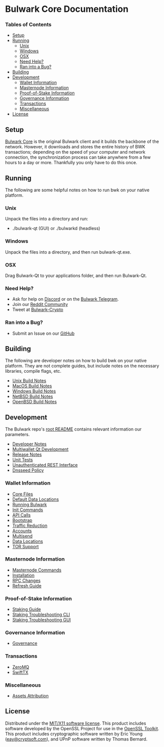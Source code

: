 Bulwark Core Documentation
=====================

### Tables of Contents

- [Setup](#setup)
- [Running](#running)
	- [Unix](#unix)
	- [Windows](#windows)
	- [OSX](#osx)
	- [Need Help?](#need-help)
	- [Ran into a Bug?](#ran-into-a-bug)
- [Building](#building)
- [Development](#development)
	- [Wallet Information](#wallet-information)
	- [Masternode Information](#masternode-information)
	- [Proof-of-Stake Information](#proof-of-stake-information)
	- [Governance Information](#governance-information)
	- [Transactions](#transactions)
	- [Miscellaneous](#miscellaneous)
- [License](#license)

Setup
---------------------
[Bulwark Core](http://bulwarkcrypto.com.org/#downloads) is the original Bulwark client and it builds the backbone of the network. However, it downloads and stores the entire history of BWK transactions; depending on the speed of your computer and network connection, the synchronization process can take anywhere from a few hours to a day or more. Thankfully you only have to do this once.

Running
---------------------
The following are some helpful notes on how to run bwk on your native platform.

### Unix

Unpack the files into a directory and run:

- ./bulwark-qt (GUI) or ./bulwarkd (headless)

### Windows

Unpack the files into a directory, and then run bulwark-qt.exe.

### OSX

Drag Bulwark-Qt to your applications folder, and then run Bulwark-Qt.

### Need Help?

* Ask for help on [Discord](https://discord.me/bulwarkcrypto) or on the [Bulwark Telegram](https://t.me/bulwarkcrypto).
* Join our [Reddit Community](https://www.reddit.com/r/BulwarkCoin/)
* Tweet at [Bulwark-Crypto](https://twitter.com/BulwarkCoin)

### Ran into a Bug?

* Submit an Issue on our [GitHub](https://github.com/bulwark-crypto/Bulwark/issues)

Building
---------------------
The following are developer notes on how to build bwk on your native platform. They are not complete guides, but include notes on the necessary libraries, compile flags, etc.

- [Unix Build Notes](building/Linux-Build-Guide.md)
- [MacOS Build Notes](building/MacOS-Build-Guide.md)
- [Windows Build Notes](building/Windows-Build-Guide.md)
- [NetBSD Build Notes](building/NetBSD-build-guide.md)
- [OpenBSD Build Notes](building/OpenBSD-build-guide.md)

Development
---------------------
The Bulwark repo's [root README](https://github.com/bulwark-crypto/Bulwark/blob/master/README.md) contains relevant information our parameters.

- [Developer Notes](miscellaneous/Developer-Notes.md)
- [Multiwallet Qt Development](bulwark-core/multiwallet-qt.md)
- [Release Notes](release-notes/)
- [Unit Tests](miscellaneous/unit-tests.md)
- [Unauthenticated REST Interface](bulwark-core/REST-interface.md)
- [Dnsseed Policy](miscellaneous/dnsseed-policy.md)

### Wallet Information

- [Core Files](bulwark-core/Bulwark-Core-Files.md)
- [Default Data Locations](bulwark-core/Default-Data-Locations.md)
- [Running Bulwark](bulwark-core/Running-Bulwark.md)
- [Init Commands](bulwark-core/bulwarkd-init.md)
- [API Calls](bulwark-core/Bulwark-API-Calls.md)
- [Bootstrap](bulwark-core/Bootstrap.md)
- [Traffic Reduction](bulwark-core/Reduce-Traffic-in-Bulwark-Core.md)
- [Accounts](bulwark-core/Accounts-Explained.md)
- [Multisend](bulwark-core/Multisend-Setup-Guide.md)
- [Data Locations](bulwark-core/Default-Data-Locations.md)
- [TOR Support](bulwark-core/TOR-Support-In-Bulwark.md)

### Masternode Information

- [Masternode Commands](masternode/Masternode-Commands.md)
- [Installation](masternode/Masternode-Installation.md)
- [RPC Changes](masternode/Masternode-RPC-Changes.md)
- [Refresh Guide](masternode/Refresh-Guide.md)

### Proof-of-Stake Information

- [Staking Guide](proof-of-stake/Staking-Guide.md)
- [Staking Troubleshooting CLI](proof-of-stake/Staking-Troubleshooting-CLI.md)
- [Staking Troubleshooting GUI](proof-of-stake/Staking-Troubleshooting-GUI.md)

### Governance Information

- [Governance](miscellaneous/Governance.md)

### Transactions

- [ZeroMQ](transactions/Broadcasting-with-ZeroMQ.md)
- [SwiftTX](transactions/SwiftTX-Technical-Information.md)

### Miscellaneous

- [Assets Attribution](miscellaneous/assets-attribution.md)

License
---------------------
Distributed under the [MIT/X11 software license](http://www.opensource.org/licenses/mit-license.php).
This product includes software developed by the OpenSSL Project for use in the [OpenSSL Toolkit](https://www.openssl.org/). This product includes
cryptographic software written by Eric Young ([eay@cryptsoft.com](mailto:eay@cryptsoft.com)), and UPnP software written by Thomas Bernard.
